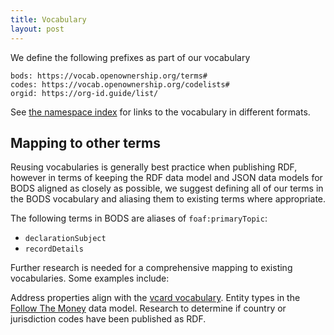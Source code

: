 ```yaml
---
title: Vocabulary
layout: post
---
```


We define the following prefixes as part of our vocabulary

```
bods: https://vocab.openownership.org/terms#
codes: https://vocab.openownership.org/codelists#
orgid: https://org-id.guide/list/
```

See [the namespace index](/terms) for links to the vocabulary in different formats.

## Mapping to other terms

Reusing vocabularies is generally best practice when publishing RDF, however in terms of keeping the RDF data model and JSON data models for BODS aligned as closely as possible, we suggest defining all of our terms in the BODS vocabulary and aliasing them to existing terms where appropriate.

The following terms in BODS are aliases of `foaf:primaryTopic`:

* `declarationSubject`
* `recordDetails`

Further research is needed for a comprehensive mapping to existing vocabularies. Some examples include:

Address properties align with the [vcard vocabulary](https://www.w3.org/TR/vcard-rdf/).
Entity types in the [Follow The Money](https://followthemoney.tech/) data model.
Research to determine if country or jurisdiction codes have been published as RDF.

